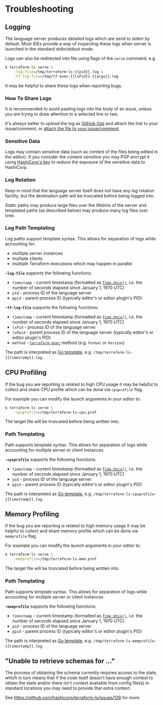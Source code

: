 # Troubleshooting

## Logging

The language server produces detailed logs which are send to stderr by default.
Most IDEs provide a way of inspecting these logs when server is launched in the standard
stdin/stdout mode.

Logs can also be redirected into file using flags of the `serve` command, e.g.

```sh
$ terraform-ls serve \
	-log-file=/tmp/terraform-ls-{{pid}}.log \
	-tf-log-file=/tmp/tf-exec-{{lsPid}}-{{args}}.log
```

It may be helpful to share these logs when reporting bugs.

### How To Share Logs

It is recommended to avoid pasting logs into the body of an issue,
unless you are trying to draw attention to a selected line or two.

It's always better to upload the log as [GitHub Gist](https://gist.github.com/)
and attach the link to your issue/comment, or [attach the file to your issue/comment](https://docs.github.com/en/github/managing-your-work-on-github/file-attachments-on-issues-and-pull-requests).

### Sensitive Data

Logs may contain sensitive data (such as content of the files being edited in the editor).
If you consider the content sensitive you may PGP encrypt it using [HashiCorp's key](https://www.hashicorp.com/security#secure-communications)
to reduce the exposure of the sensitive data to HashiCorp.

### Log Rotation

Keep in mind that the language server itself does not have any log rotation facility,
but the destination path will be truncated before being logged into.

Static paths may produce large files over the lifetime of the server and
templated paths (as described below) may produce many log files over time.

### Log Path Templating

Log paths support template syntax. This allows for separation of logs while accounting for:

 - multiple server instances
 - multiple clients
 - multiple Terraform executions which may happen in parallel

**`-log-file`** supports the following functions:

 - `timestamp` - current timestamp (formatted as [`Time.Unix()`](https://golang.org/pkg/time/#Time.Unix), i.e. the number of seconds elapsed since January 1, 1970 UTC)
 - `pid` - process ID of the language server
 - `ppid` - parent process ID (typically editor's or editor plugin's PID)

 **`-tf-log-file`** supports the following functions:

  - `timestamp` - current timestamp (formatted as [`Time.Unix()`](https://golang.org/pkg/time/#Time.Unix), i.e. the number of seconds elapsed since January 1, 1970 UTC)
  - `lsPid` - process ID of the language server
  - `lsPpid` - parent process ID of the language server (typically editor's or editor plugin's PID)
  - `method` - [`terraform-exec`](https://pkg.go.dev/github.com/hashicorp/terraform-exec) method (e.g. `Format` or `Version`)

The path is interpreted as [Go template](https://golang.org/pkg/text/template/), e.g. `/tmp/terraform-ls-{{timestamp}}.log`.

## CPU Profiling

If the bug you are reporting is related to high CPU usage it may be helpful
to collect and share CPU profile which can be done via `cpuprofile` flag.

For example you can modify the launch arguments in your editor to:

```sh
$ terraform-ls serve \
	-cpuprofile=/tmp/terraform-ls-cpu.prof
```

The target file will be truncated before being written into.

### Path Templating

Path supports template syntax. This allows for separation of logs while accounting for multiple server or client instances.

**`-cpuprofile`** supports the following functions:

 - `timestamp` - current timestamp (formatted as [`Time.Unix()`](https://golang.org/pkg/time/#Time.Unix), i.e. the number of seconds elapsed since January 1, 1970 UTC)
 - `pid` - process ID of the language server
 - `ppid` - parent process ID (typically editor's or editor plugin's PID)

The path is interpreted as [Go template](https://golang.org/pkg/text/template/), e.g. `/tmp/terraform-ls-cpuprofile-{{timestamp}}.log`.

## Memory Profiling

If the bug you are reporting is related to high memory usage it may be helpful
to collect and share memory profile which can be done via `memprofile` flag.

For example you can modify the launch arguments in your editor to:

```sh
$ terraform-ls serve \
	-memprofile=/tmp/terraform-ls-mem.prof
```

The target file will be truncated before being written into.

### Path Templating

Path supports template syntax. This allows for separation of logs while accounting for multiple server or client instances.

**`-memprofile`** supports the following functions:

 - `timestamp` - current timestamp (formatted as [`Time.Unix()`](https://golang.org/pkg/time/#Time.Unix), i.e. the number of seconds elapsed since January 1, 1970 UTC)
 - `pid` - process ID of the language server
 - `ppid` - parent process ID (typically editor's or editor plugin's PID)

The path is interpreted as [Go template](https://golang.org/pkg/text/template/), e.g. `/tmp/terraform-ls-memprofile-{{timestamp}}.log`.

## "Unable to retrieve schemas for ..."

The process of obtaining the schema currently requires access to the state,
which in turn means that if the code itself doesn't have enough context
to obtain the state and/or there isn't context available from config file(s)
in standard locations you may need to provide that extra context.

See https://github.com/hashicorp/terraform-ls/issues/128 for more.
